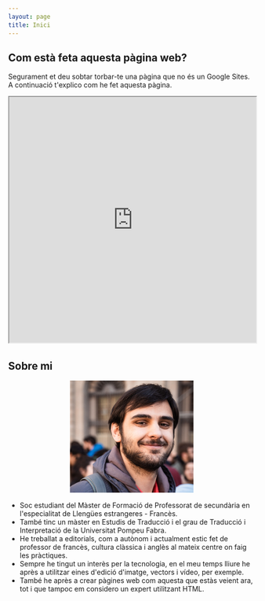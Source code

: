 ```yaml
---
layout: page
title: Inici
---
```

## Com està feta aquesta pàgina web?
Segurament et deu sobtar torbar-te una pàgina que no és un Google Sites. A continuació t'explico com he fet aquesta pàgina.

<iframe src="https://drive.google.com/file/d/1MO2N_PP1A9LSebCujKUMQVNzgouOf6nt/preview" width="100%" height="500" allow="autoplay"></iframe>

## Sobre mi
<div style="text-align: center;">
<img src="assets\jo.jpg" alt="jo" width="50%">
</div>

* Soc estudiant del Màster de Formació de Professorat de secundària en l'especialitat de Llengües estrangeres - Francès.
* També tinc un màster en Estudis de Traducció i el grau de Traducció i Interpretació de la Universitat Pompeu Fabra.
* He treballat a editorials, com a autònom i actualment estic fet de professor de francès, cultura clàssica i anglès al mateix centre on faig les pràctiques.
* Sempre he tingut un interès per la tecnologia, en el meu temps lliure he après a utilitzar eines d'edició d'imatge, vectors i vídeo, per exemple.
* També he après a crear pàgines web com aquesta que estàs veient ara, tot i que tampoc em considero un expert utilitzant HTML.